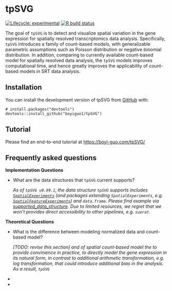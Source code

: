 
# tpSVG

<!-- badges: start -->
[![Lifecycle: experimental](https://img.shields.io/badge/lifecycle-experimental-orange.svg)](https://lifecycle.r-lib.org/articles/stages.html#experimental)
[![R build status](https://github.com/boyiguo1/tpSVG/workflows/R-CMD-check-bioc/badge.svg)](https://github.com/boyiguo1/tpSVG/actions)
<!-- badges: end -->

The goal of `tpSVG` is to detect and visualize spatial variation in the gene expression for spatially resolved transcriptomics data analysis. Specifically, `tpSVG` introduces a family of count-based models, with generalizable parametric assumptions such as Poisson distribution or negative binomial distribution. In addition, comparing to currently available count-based model for spatially resolved data analysis, the `tpSVG` models improves computational time, and hence greatly improves the applicability of count-based models in SRT data analysis. 



## Installation

You can install the development version of tpSVG from [GitHub](https://github.com/boyiguo1/tpSVG) with:

```{r}
# install.packages("devtools")
devtools::install_github("boyiguo1/tpSVG")
```

## Tutorial

Please find an end-to-end tutorial at https://boyi-guo.com/tpSVG/



## Frequently asked questions

__Implementation Questions__

* What are the data structures that `tpSVG` current supports?

  _As of `tpSVG v0.99.1`, the data structure `tpSVG` supports includes [`SpatialExperiments`](https://bioconductor.org/packages/release/bioc/html/SpatialFeatureExperiment.html) (and packages extending `SpatialExperiments`, e.g.  [`SpatialFeatureExperiments`](https://bioconductor.org/packages/release/bioc/html/SpatialFeatureExperiment.html)) and `data.frame`. Please find example via [supported_data_structure](https://boyi-guo.com/escheR/articles/supported_data_structure.html). Due to limited resources, we regret that we won't provides direct accessibility to other pipelines, e.g. `suerat`._




__Theoretical Questions__

* What is the difference between modeling normalized data and count-based model?

  _[TODO: revise this section] and  of spatial count-based model the to provide convinience in practice, to directly model the gene expression in its natural form, in contrast to additional arithmetic transformation, e.g. log transformation, that could introduce additional bias in the analysis. As a result, `tpSVG`_ 

* 


* 



